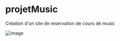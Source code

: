 # projetMusic
Création d'un site de reservation de cours de music

![image](https://user-images.githubusercontent.com/82157014/206127800-bcda31d2-5794-4725-a68f-44ab0f41b996.png)

